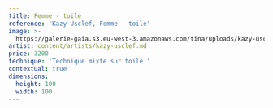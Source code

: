 ```yaml
---
title: Femme - toile
reference: 'Kazy Usclef, Femme - toile'
image: >-
  https://galerie-gaia.s3.eu-west-3.amazonaws.com/tina/uploads/kazy-usclef/galerie-gaia-kazy-usclef-femme-toile-100X100.jpg
artist: content/artists/kazy-usclef.md
price: 3200
technique: 'Technique mixte sur toile '
contextual: true
dimensions:
  height: 100
  width: 100
---
```


